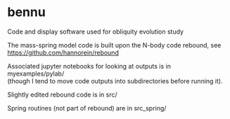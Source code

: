 # bennu
Code and display software used for obliquity evolution study

The mass-spring model code is built upon the N-body code rebound, 
see https://github.com/hannorein/rebound

Associated jupyter notebooks for looking at outputs is in myexamples/pylab/  
(though I tend to move code outputs into subdirectories before running it).

Slightly edited rebound code is in src/

Spring routines (not part of rebound) are in src_spring/


